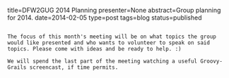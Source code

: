 title=DFW2GUG 2014 Planning
presenter=None
abstract=Group planning for 2014.
date=2014-02-05
type=post
tags=blog
status=published
~~~~~~

The focus of this month's meeting will be on what topics the group would like presented and who wants to volunteer to speak on said topics. Please come with ideas and be ready to help. :)

We will spend the last part of the meeting watching a useful Groovy-Grails screencast, if time permits.
